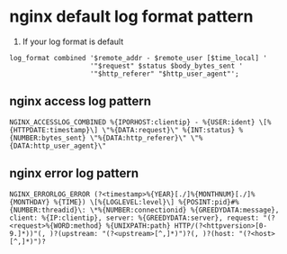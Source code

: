 # nginx default log format pattern

1. If your log format is default

```
log_format combined '$remote_addr - $remote_user [$time_local] '
                    '"$request" $status $body_bytes_sent '
                    '"$http_referer" "$http_user_agent"';
```

## nginx access log pattern

```
NGINX_ACCESSLOG_COMBINED %{IPORHOST:clientip} - %{USER:ident} \[%{HTTPDATE:timestamp}\] \"%{DATA:request}\" %{INT:status} %{NUMBER:bytes_sent} \"%{DATA:http_referer}\" \"%{DATA:http_user_agent}\"
```

## nginx error log pattern

```
NGINX_ERRORLOG_ERROR (?<timestamp>%{YEAR}[./]%{MONTHNUM}[./]%{MONTHDAY} %{TIME}) \[%{LOGLEVEL:level}\] %{POSINT:pid}#%{NUMBER:threadid}\: \*%{NUMBER:connectionid} %{GREEDYDATA:message}, client: %{IP:clientip}, server: %{GREEDYDATA:server}, request: "(?<request>%{WORD:method} %{UNIXPATH:path} HTTP/(?<httpversion>[0-9.]*))"(, )?(upstream: "(?<upstream>[^,]*)")?(, )?(host: "(?<host>[^,]*)")?
```